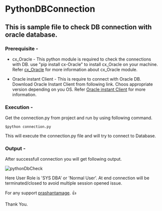 # PythonDBConnection

## This is sample file to check DB connection with oracle database.

### Prerequisite -

* cx_Oracle - This python module is required to check the connections with DB.
    use "pip install cx-Oracle" to install cx_Oracle on your machine.
    Refer [cx_Oracle](https://pypi.org/project/cx-Oracle/) for more information about cx_Oracle module.

* Oracle instant Client - This is require to connect with Oracle DB.
    Download Oracle Instant Client from following link. Choos appropriate version depending on you OS.
    Refer [Oracle instant Client](https://www.oracle.com/in/database/technologies/instant-client.html) for more information.

### Execution - 
Get the connection.py from project and run by using following command.

`$python connection.py`

This will execute the connection.py file and will try to connect to Database.

### Output - 
After successfull connection you will get following output.

![pythonDbCheck](https://user-images.githubusercontent.com/13764086/124273722-027bab00-db5e-11eb-8e15-b7bd4e94fabb.PNG)

Here User Role is 'SYS DBA' or 'Normal User'.
At end connection will be terminated/closed to avoid multiple session opened issue.

For any support [prashantamage](https://github.com/prashantamage). 👍

Thank You.



